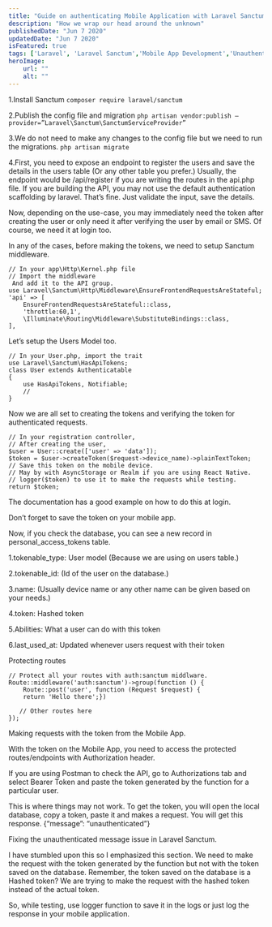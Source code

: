 ```yaml
---
title: "Guide on authenticating Mobile Application with Laravel Sanctum"
description: "How we wrap our head around the unknown"
publishedDate: "Jun 7 2020"
updatedDate: "Jun 7 2020"
isFeatured: true
tags: ['Laravel', 'Laravel Sanctum','Mobile App Development','Unauthenticated Issue']
heroImage:
    url: ""
    alt: ""
---
```

1.Install Sanctum ```composer require laravel/sanctum```

2.Publish the config file and migration ```php artisan vendor:publish — provider=”Laravel\Sanctum\SanctumServiceProvider”```

3.We do not need to make any changes to the config file but we need to run the migrations. ```php artisan migrate```

4.First, you need to expose an endpoint to register the users and save the details in the users table (Or any other table you prefer.) Usually, the endpoint would be /api/register if you are writing the routes in the api.php file. If you are building the API, you may not use the default authentication scaffolding by laravel. That’s fine. Just validate the input, save the details.

Now, depending on the use-case, you may immediately need the token after creating the user or only need it after verifying the user by email or SMS. Of course, we need it at login too.

In any of the cases, before making the tokens, we need to setup Sanctum middleware.
``````
// In your app\Http\Kernel.php file
// Import the middleware
 And add it to the API group.
use Laravel\Sanctum\Http\Middleware\EnsureFrontendRequestsAreStateful;
'api' => [
    EnsureFrontendRequestsAreStateful::class,
    'throttle:60,1',
    \Illuminate\Routing\Middleware\SubstituteBindings::class,
],
``````

Let’s setup the Users Model too.
``````
// In your User.php, import the trait
use Laravel\Sanctum\HasApiTokens;
class User extends Authenticatable
{
    use HasApiTokens, Notifiable;
    //
}
``````
Now we are all set to creating the tokens and verifying the token for authenticated requests.

``````
// In your registration controller,
// After creating the user,
$user = User::create(['user' => 'data']);
$token = $user->createToken($request->device_name)->plainTextToken;
// Save this token on the mobile device.
// May by with AsyncStorage or Realm if you are using React Native.
// logger($token) to use it to make the requests while testing.
return $token;
``````
The documentation has a good example on how to do this at login.

Don’t forget to save the token on your mobile app.

Now, if you check the database, you can see a new record in personal_access_tokens table.

1.tokenable_type: User model (Because we are using on users table.)

2.tokenable_id: (Id of the user on the database.)

3.name: (Usually device name or any other name can be given based on your needs.)

4.token: Hashed token

5.Abilities: What a user can do with this token

6.last_used_at: Updated whenever users request with their token

Protecting routes
``````
// Protect all your routes with auth:sanctum middlware.
Route::middleware('auth:sanctum')->group(function () {
    Route::post('user', function (Request $request) {
    return 'Hello there';})
    
   // Other routes here
});
``````

Making requests with the token from the Mobile App.

With the token on the Mobile App, you need to access the protected routes/endpoints with Authorization header.

If you are using Postman to check the API, go to Authorizations tab and select Bearer Token and paste the token generated by the function for a particular user.

This is where things may not work. To get the token, you will open the local database, copy a token, paste it and makes a request. You will get this response. {“message”: “unauthenticated”}

Fixing the unauthenticated message issue in Laravel Sanctum.

I have stumbled upon this so I emphasized this section. We need to make the request with the token generated by the function but not with the token saved on the database. Remember, the token saved on the database is a Hashed token? We are trying to make the request with the hashed token instead of the actual token.

So, while testing, use logger function to save it in the logs or just log the response in your mobile application.
